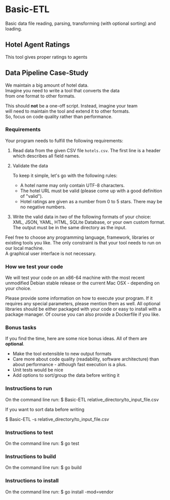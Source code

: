 # Basic-ETL
Basic data file reading, parsing, transforming (with optional sorting) and loading.

## Hotel Agent Ratings
This tool gives proper ratings to agents

## Data Pipeline Case-Study


We maintain a big amount of hotel data.  
Imagine you need to write a tool that converts the data  
from one format to other formats.

This should **not** be a one-off script. Instead, imagine your team  
will need to maintain the tool and extend it to other formats.  
So, focus on code quality rather than performance.

### Requirements

Your program needs to fulfill the following requirements:

1. Read data from the given CSV file `hotels.csv`. The first line is a header
which describes all field names.

2. Validate the data

   To keep it simple, let's go with the following rules:

   - A hotel name may only contain UTF-8 characters.
   - The hotel URL must be valid (please come up with a good definition of "valid").
   - Hotel ratings are given as a number from 0 to 5 stars. There may be no negative numbers.

3. Write the valid data in *two* of the following formats of your choice:  
XML, JSON, YAML, HTML, SQLite Database, or your own custom format.  
The output must be in the same directory as the input.

Feel free to choose any programming language, framework, libraries or existing tools you like.
The only constraint is that your tool needs to run on our local machine.  
A graphical user interface is not necessary.

### How we test your code

We will test your code on an x86-64 machine with the most recent unmodified
Debian stable release or the current Mac OSX - depending on your choice.

Please provide some information on how to execute your program. If it requires
any special parameters, please mention them as well. All optional libraries
should be either packaged with your code or easy to install with a package
manager. Of course you can also provide a Dockerfile if you like.

### Bonus tasks

If you find the time, here are some nice bonus ideas. All of them are **optional**.

- Make the tool extensible to new output formats
- Care more about code quality (readability, software architecture)
than about performance - although fast execution is a plus.
- Unit tests would be nice
- Add options to sort/group the data before writing it


### Instructions to run
On the command line run:
$ Basic-ETL relative_directory/to_input_file.csv

If you want to sort data before writing

$ Basic-ETL -s relative_directory/to_input_file.csv

### Instructions to test
On the command line run:
$ go test

### Instructions to build
On the command line run:
$ go build

### Instructions to install
On the command line run:
$ go install -mod=vendor
